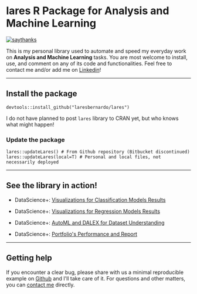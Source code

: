 # lares R Package for Analysis and Machine Learning

[![saythanks](https://img.shields.io/badge/say-thanks-1EAEDB.svg)](https://saythanks.io/to/laresbernardo)

This is my personal library used to automate and speed my everyday work on **Analysis and Machine Learning** tasks. You are most welcome to install, use, and comment on any of its code and functionalities. Feel free to contact me and/or add me on [Linkedin](https://www.linkedin.com/in/laresbernardo/)!

-----
## Install the package

```devtools::install_github("laresbernardo/lares")```

I do not have planned to post `lares` library to CRAN yet, but who knows what might happen!

### Update the package
```
lares::updateLares() # From Github repository (Bitbucket discontinued)
lares::updateLares(local=T) # Personal and local files, not necessarily deployed
```

-----
## See the library in action!
- DataScience+: [Visualizations for Classification Models Results](https://datascienceplus.com/machine-learning-results-one-plot-to-rule-them-all)

- DataScience+: [Visualizations for Regression Models Results](https://datascienceplus.com/machine-learning-results-in-r-one-plot-to-rule-them-all-part-2-regression-models)

- DataScience+: [AutoML and DALEX for Dataset Understanding](https://datascienceplus.com/understanding-titanic-dataset-with-h2os-automl-dalex-and-lares-library)

- DataScience+: [Portfolio's Performance and Report](https://datascienceplus.com/visualize-your-portfolios-performance-and-generate-a-nice-report-with-r)

-----
## Getting help

If you encounter a clear bug, please share with us a minimal reproducible example
on [Github](https://github.com/laresbernardo/lares/issues) and I'll take care of it. For questions and other matters, you can [contact me](<laresbernardo@gmail.com>) directly.
